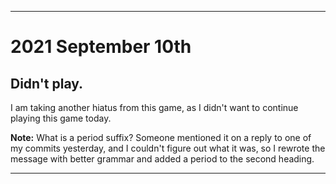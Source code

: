 
***

# 2021 September 10th

## Didn't play.

I am taking another hiatus from this game, as I didn't want to continue playing this game today.

**Note:** What is a period suffix? Someone mentioned it on a reply to one of my commits yesterday, and I couldn't figure out what it was, so I rewrote the message with better grammar and added a period to the second heading.

***
